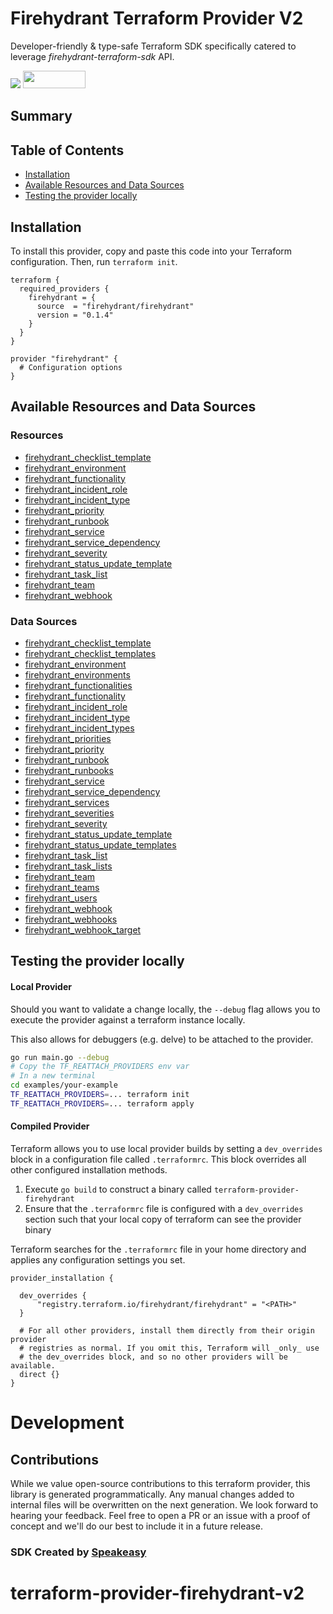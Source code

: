 # Firehydrant Terraform Provider V2

Developer-friendly & type-safe Terraform SDK specifically catered to leverage *firehydrant-terraform-sdk* API.

<div align="left">
    <a href="https://www.speakeasy.com/?utm_source=firehydrant-terraform-sdk&utm_campaign=terraform"><img src="https://custom-icon-badges.demolab.com/badge/-Built%20By%20Speakeasy-212015?style=for-the-badge&logoColor=FBE331&logo=speakeasy&labelColor=545454" /></a>
    <a href="https://opensource.org/licenses/MIT">
        <img src="https://img.shields.io/badge/License-MIT-blue.svg" style="width: 100px; height: 28px;" />
    </a>
</div>

<!-- Start Summary [summary] -->
## Summary


<!-- End Summary [summary] -->

<!-- Start Table of Contents [toc] -->
## Table of Contents

* [Installation](#installation)
* [Available Resources and Data Sources](#available-resources-and-data-sources)
* [Testing the provider locally](#testing-the-provider-locally)
<!-- End Table of Contents [toc] -->

<!-- Start Installation [installation] -->
## Installation

To install this provider, copy and paste this code into your Terraform configuration. Then, run `terraform init`.

```hcl
terraform {
  required_providers {
    firehydrant = {
      source  = "firehydrant/firehydrant"
      version = "0.1.4"
    }
  }
}

provider "firehydrant" {
  # Configuration options
}
```
<!-- End Installation [installation] -->

<!-- Start Available Resources and Data Sources [operations] -->
## Available Resources and Data Sources

### Resources

* [firehydrant_checklist_template](docs/resources/checklist_template.md)
* [firehydrant_environment](docs/resources/environment.md)
* [firehydrant_functionality](docs/resources/functionality.md)
* [firehydrant_incident_role](docs/resources/incident_role.md)
* [firehydrant_incident_type](docs/resources/incident_type.md)
* [firehydrant_priority](docs/resources/priority.md)
* [firehydrant_runbook](docs/resources/runbook.md)
* [firehydrant_service](docs/resources/service.md)
* [firehydrant_service_dependency](docs/resources/service_dependency.md)
* [firehydrant_severity](docs/resources/severity.md)
* [firehydrant_status_update_template](docs/resources/status_update_template.md)
* [firehydrant_task_list](docs/resources/task_list.md)
* [firehydrant_team](docs/resources/team.md)
* [firehydrant_webhook](docs/resources/webhook.md)
### Data Sources

* [firehydrant_checklist_template](docs/data-sources/checklist_template.md)
* [firehydrant_checklist_templates](docs/data-sources/checklist_templates.md)
* [firehydrant_environment](docs/data-sources/environment.md)
* [firehydrant_environments](docs/data-sources/environments.md)
* [firehydrant_functionalities](docs/data-sources/functionalities.md)
* [firehydrant_functionality](docs/data-sources/functionality.md)
* [firehydrant_incident_role](docs/data-sources/incident_role.md)
* [firehydrant_incident_type](docs/data-sources/incident_type.md)
* [firehydrant_incident_types](docs/data-sources/incident_types.md)
* [firehydrant_priorities](docs/data-sources/priorities.md)
* [firehydrant_priority](docs/data-sources/priority.md)
* [firehydrant_runbook](docs/data-sources/runbook.md)
* [firehydrant_runbooks](docs/data-sources/runbooks.md)
* [firehydrant_service](docs/data-sources/service.md)
* [firehydrant_service_dependency](docs/data-sources/service_dependency.md)
* [firehydrant_services](docs/data-sources/services.md)
* [firehydrant_severities](docs/data-sources/severities.md)
* [firehydrant_severity](docs/data-sources/severity.md)
* [firehydrant_status_update_template](docs/data-sources/status_update_template.md)
* [firehydrant_status_update_templates](docs/data-sources/status_update_templates.md)
* [firehydrant_task_list](docs/data-sources/task_list.md)
* [firehydrant_task_lists](docs/data-sources/task_lists.md)
* [firehydrant_team](docs/data-sources/team.md)
* [firehydrant_teams](docs/data-sources/teams.md)
* [firehydrant_users](docs/data-sources/users.md)
* [firehydrant_webhook](docs/data-sources/webhook.md)
* [firehydrant_webhooks](docs/data-sources/webhooks.md)
* [firehydrant_webhook_target](docs/data-sources/webhook_target.md)
<!-- End Available Resources and Data Sources [operations] -->

<!-- Start Testing the provider locally [usage] -->
## Testing the provider locally

#### Local Provider

Should you want to validate a change locally, the `--debug` flag allows you to execute the provider against a terraform instance locally.

This also allows for debuggers (e.g. delve) to be attached to the provider.

```sh
go run main.go --debug
# Copy the TF_REATTACH_PROVIDERS env var
# In a new terminal
cd examples/your-example
TF_REATTACH_PROVIDERS=... terraform init
TF_REATTACH_PROVIDERS=... terraform apply
```

#### Compiled Provider

Terraform allows you to use local provider builds by setting a `dev_overrides` block in a configuration file called `.terraformrc`. This block overrides all other configured installation methods.

1. Execute `go build` to construct a binary called `terraform-provider-firehydrant`
2. Ensure that the `.terraformrc` file is configured with a `dev_overrides` section such that your local copy of terraform can see the provider binary

Terraform searches for the `.terraformrc` file in your home directory and applies any configuration settings you set.

```
provider_installation {

  dev_overrides {
      "registry.terraform.io/firehydrant/firehydrant" = "<PATH>"
  }

  # For all other providers, install them directly from their origin provider
  # registries as normal. If you omit this, Terraform will _only_ use
  # the dev_overrides block, and so no other providers will be available.
  direct {}
}
```
<!-- End Testing the provider locally [usage] -->

<!-- Placeholder for Future Speakeasy SDK Sections -->

# Development

## Contributions

While we value open-source contributions to this terraform provider, this library is generated programmatically. Any manual changes added to internal files will be overwritten on the next generation.
We look forward to hearing your feedback. Feel free to open a PR or an issue with a proof of concept and we'll do our best to include it in a future release. 

### SDK Created by [Speakeasy](https://www.speakeasy.com/?utm_source=firehydrant-terraform-sdk&utm_campaign=terraform)
# terraform-provider-firehydrant-v2
